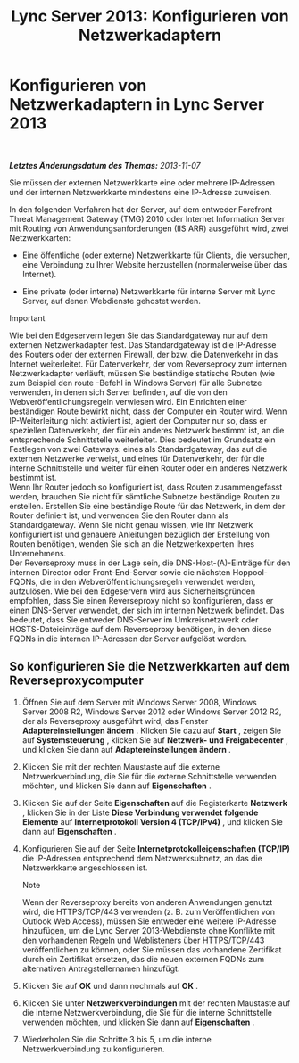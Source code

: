 ﻿---
title: 'Lync Server 2013: Konfigurieren von Netzwerkadaptern'
TOCTitle: Konfigurieren von Netzwerkadaptern
ms:assetid: 6519ed80-020f-47a3-851c-03dea5eac5d9
ms:mtpsurl: https://technet.microsoft.com/de-de/library/Gg429707(v=OCS.15)
ms:contentKeyID: 49294221
ms.date: 05/19/2016
mtps_version: v=OCS.15
ms.translationtype: HT
---

# Konfigurieren von Netzwerkadaptern in Lync Server 2013

 

_**Letztes Änderungsdatum des Themas:** 2013-11-07_

Sie müssen der externen Netzwerkkarte eine oder mehrere IP-Adressen und der internen Netzwerkkarte mindestens eine IP-Adresse zuweisen.

In den folgenden Verfahren hat der Server, auf dem entweder Forefront Threat Management Gateway (TMG) 2010 oder Internet Information Server mit Routing von Anwendungsanforderungen (IIS ARR) ausgeführt wird, zwei Netzwerkkarten:

  - Eine öffentliche (oder externe) Netzwerkkarte für Clients, die versuchen, eine Verbindung zu Ihrer Website herzustellen (normalerweise über das Internet).

  - Eine private (oder interne) Netzwerkkarte für interne Server mit Lync Server, auf denen Webdienste gehostet werden.


> [!IMPORTANT]
> Wie bei den Edgeservern legen Sie das Standardgateway nur auf dem externen Netzwerkadapter fest. Das Standardgateway ist die IP-Adresse des Routers oder der externen Firewall, der bzw. die Datenverkehr in das Internet weiterleitet. Für Datenverkehr, der vom Reverseproxy zum internen Netzwerkadapter verläuft, müssen Sie beständige statische Routen (wie zum Beispiel den route -Befehl in Windows Server) für alle Subnetze verwenden, in denen sich Server befinden, auf die von den Webveröffentlichungsregeln verwiesen wird. Ein Einrichten einer beständigen Route bewirkt nicht, dass der Computer ein Router wird. Wenn IP-Weiterleitung nicht aktiviert ist, agiert der Computer nur so, dass er speziellen Datenverkehr, der für ein anderes Netzwerk bestimmt ist, an die entsprechende Schnittstelle weiterleitet. Dies bedeutet im Grundsatz ein Festlegen von zwei Gateways: eines als Standardgateway, das auf die externen Netzwerke verweist, und eines für Datenverkehr, der für die interne Schnittstelle und weiter für einen Router oder ein anderes Netzwerk bestimmt ist.<BR>Wenn Ihr Router jedoch so konfiguriert ist, dass Routen zusammengefasst werden, brauchen Sie nicht für sämtliche Subnetze beständige Routen zu erstellen. Erstellen Sie eine beständige Route für das Netzwerk, in dem der Router definiert ist, und verwenden Sie den Router dann als Standardgateway. Wenn Sie nicht genau wissen, wie Ihr Netzwerk konfiguriert ist und genauere Anleitungen bezüglich der Erstellung von Routen benötigen, wenden Sie sich an die Netzwerkexperten Ihres Unternehmens.<BR>Der Reverseproxy muss in der Lage sein, die DNS-Host-(A)-Einträge für den internen Director oder Front-End-Server sowie die nächsten Hoppool-FQDNs, die in den Webveröffentlichungsregeln verwendet werden, aufzulösen. Wie bei den Edgeservern wird aus Sicherheitsgründen empfohlen, dass Sie einen Reverseproxy nicht so konfigurieren, dass er einen DNS-Server verwendet, der sich im internen Netzwerk befindet. Das bedeutet, dass Sie entweder DNS-Server im Umkreisnetzwerk oder HOSTS-Dateieinträge auf dem Reverseproxy benötigen, in denen diese FQDNs in die internen IP-Adressen der Server aufgelöst werden.



## So konfigurieren Sie die Netzwerkkarten auf dem Reverseproxycomputer

1.  Öffnen Sie auf dem Server mit Windows Server 2008, Windows Server 2008 R2, Windows Server 2012 oder Windows Server 2012 R2, der als Reverseproxy ausgeführt wird, das Fenster **Adaptereinstellungen ändern** . Klicken Sie dazu auf **Start** , zeigen Sie auf **Systemsteuerung** , klicken Sie auf **Netzwerk- und Freigabecenter** , und klicken Sie dann auf **Adaptereinstellungen ändern** .

2.  Klicken Sie mit der rechten Maustaste auf die externe Netzwerkverbindung, die Sie für die externe Schnittstelle verwenden möchten, und klicken Sie dann auf **Eigenschaften** .

3.  Klicken Sie auf der Seite **Eigenschaften** auf die Registerkarte **Netzwerk** , klicken Sie in der Liste **Diese Verbindung verwendet folgende Elemente** auf **Internetprotokoll Version 4 (TCP/IPv4)** , und klicken Sie dann auf **Eigenschaften** .

4.  Konfigurieren Sie auf der Seite **Internetprotokolleigenschaften (TCP/IP)** die IP-Adressen entsprechend dem Netzwerksubnetz, an das die Netzwerkkarte angeschlossen ist.
    

    > [!NOTE]
    > Wenn der Reverseproxy bereits von anderen Anwendungen genutzt wird, die HTTPS/TCP/443 verwenden (z.&nbsp;B. zum Veröffentlichen von Outlook Web Access), müssen Sie entweder eine weitere IP-Adresse hinzufügen, um die Lync Server 2013-Webdienste ohne Konflikte mit den vorhandenen Regeln und Weblisteners über HTTPS/TCP/443 veröffentlichen zu können, oder Sie müssen das vorhandene Zertifikat durch ein Zertifikat ersetzen, das die neuen externen FQDNs zum alternativen Antragstellernamen hinzufügt.



5.  Klicken Sie auf **OK** und dann nochmals auf **OK** .

6.  Klicken Sie unter **Netzwerkverbindungen** mit der rechten Maustaste auf die interne Netzwerkverbindung, die Sie für die interne Schnittstelle verwenden möchten, und klicken Sie dann auf **Eigenschaften** .

7.  Wiederholen Sie die Schritte 3 bis 5, um die interne Netzwerkverbindung zu konfigurieren.

